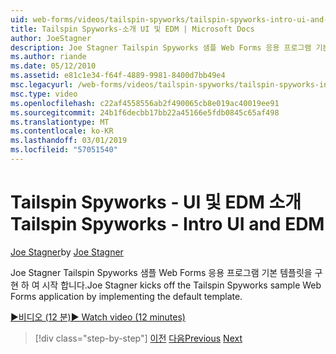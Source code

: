 ```yaml
---
uid: web-forms/videos/tailspin-spyworks/tailspin-spyworks-intro-ui-and-edm
title: Tailspin Spyworks-소개 UI 및 EDM | Microsoft Docs
author: JoeStagner
description: Joe Stagner Tailspin Spyworks 샘플 Web Forms 응용 프로그램 기본 템플릿을 구현 하 여 시작 합니다.
ms.author: riande
ms.date: 05/12/2010
ms.assetid: e81c1e34-f64f-4889-9981-8400d7bb49e4
msc.legacyurl: /web-forms/videos/tailspin-spyworks/tailspin-spyworks-intro-ui-and-edm
msc.type: video
ms.openlocfilehash: c22af4558556ab2f490065cb8e019ac40019ee91
ms.sourcegitcommit: 24b1f6decbb17bb22a45166e5fdb0845c65af498
ms.translationtype: MT
ms.contentlocale: ko-KR
ms.lasthandoff: 03/01/2019
ms.locfileid: "57051540"
---
```

<a name="tailspin-spyworks---intro-ui-and-edm"></a><span data-ttu-id="d8b37-103">Tailspin Spyworks - UI 및 EDM 소개</span><span class="sxs-lookup"><span data-stu-id="d8b37-103">Tailspin Spyworks - Intro UI and EDM</span></span>
====================
<span data-ttu-id="d8b37-104">[Joe Stagner](https://github.com/JoeStagner)</span><span class="sxs-lookup"><span data-stu-id="d8b37-104">by [Joe Stagner](https://github.com/JoeStagner)</span></span>

<span data-ttu-id="d8b37-105">Joe Stagner Tailspin Spyworks 샘플 Web Forms 응용 프로그램 기본 템플릿을 구현 하 여 시작 합니다.</span><span class="sxs-lookup"><span data-stu-id="d8b37-105">Joe Stagner kicks off the Tailspin Spyworks sample Web Forms application by implementing the default template.</span></span>

[<span data-ttu-id="d8b37-106">&#9654;비디오 (12 분)</span><span class="sxs-lookup"><span data-stu-id="d8b37-106">&#9654; Watch video (12 minutes)</span></span>](https://channel9.msdn.com/Blogs/ASP-NET-Site-Videos/tailspin-spyworks-intro-ui-and-edm)

> [!div class="step-by-step"]
> <span data-ttu-id="d8b37-107">[이전](tailspin-spyworks-implementing-and-using-the-also-purchased-control.md)
> [다음](tailspin-spyworks-directory-organization.md)</span><span class="sxs-lookup"><span data-stu-id="d8b37-107">[Previous](tailspin-spyworks-implementing-and-using-the-also-purchased-control.md)
[Next](tailspin-spyworks-directory-organization.md)</span></span>
